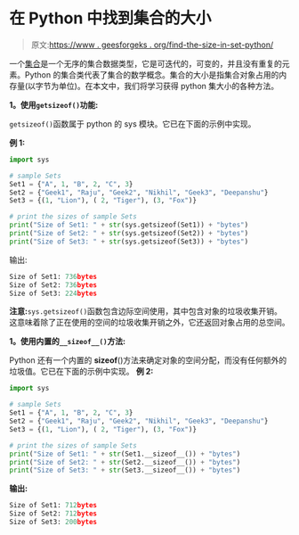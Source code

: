 # 在 Python 中找到集合的大小

> 原文:[https://www . geesforgeks . org/find-the-size-in-set-python/](https://www.geeksforgeeks.org/find-the-size-of-a-set-in-python/)

一个[集合](https://www.geeksforgeeks.org/sets-in-python/)是一个无序的集合数据类型，它是可迭代的，可变的，并且没有重复的元素。Python 的集合类代表了集合的数学概念。集合的大小是指集合对象占用的内存量(以字节为单位)。在本文中，我们将学习获得 python 集大小的各种方法。

**1。使用`getsizeof()`功能:**

`getsizeof()`函数属于 python 的 sys 模块。它已在下面的示例中实现。

**例 1:**

```py
import sys

# sample Sets
Set1 = {"A", 1, "B", 2, "C", 3}
Set2 = {"Geek1", "Raju", "Geek2", "Nikhil", "Geek3", "Deepanshu"}
Set3 = {(1, "Lion"), ( 2, "Tiger"), (3, "Fox")}

# print the sizes of sample Sets
print("Size of Set1: " + str(sys.getsizeof(Set1)) + "bytes")
print("Size of Set2: " + str(sys.getsizeof(Set2)) + "bytes")
print("Size of Set3: " + str(sys.getsizeof(Set3)) + "bytes")
```

输出:

```py
Size of Set1: 736bytes
Size of Set2: 736bytes
Size of Set3: 224bytes
```

**注意:**`sys.getsizeof()`函数包含边际空间使用，其中包含对象的垃圾收集开销。这意味着除了正在使用的空间的垃圾收集开销之外，它还返回对象占用的总空间。

**1。使用内置的`__sizeof__()`方法:**

Python 还有一个内置的 __sizeof__()方法来确定对象的空间分配，而没有任何额外的垃圾值。它已在下面的示例中实现。
**例 2:**

```py
import sys

# sample Sets
Set1 = {"A", 1, "B", 2, "C", 3}
Set2 = {"Geek1", "Raju", "Geek2", "Nikhil", "Geek3", "Deepanshu"}
Set3 = {(1, "Lion"), ( 2, "Tiger"), (3, "Fox")}

# print the sizes of sample Sets
print("Size of Set1: " + str(Set1.__sizeof__()) + "bytes")
print("Size of Set2: " + str(Set2.__sizeof__()) + "bytes")
print("Size of Set3: " + str(Set3.__sizeof__()) + "bytes")
```

**输出:**

```py
Size of Set1: 712bytes
Size of Set2: 712bytes
Size of Set3: 200bytes
```
